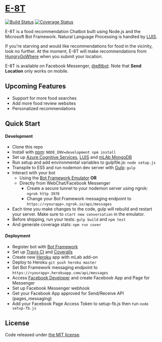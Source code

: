 # [E-8T](https://www.messenger.com/t/e8tbot)

[![Build Status](https://travis-ci.org/lyzs90/e8tbot.svg?branch=master)](https://travis-ci.org/lyzs90/e8tbot) [![Coverage Status](https://coveralls.io/repos/github/lyzs90/e8tbot/badge.svg?branch=master)](https://coveralls.io/github/lyzs90/e8tbot?branch=master)

E-8T is a food recommendation Chatbot built using Node.js and the Microsoft Bot Framework. Natural Language Processing is handled by [LUIS](https://www.luis.ai/).

If you're starving and would like recommendations for food in the vicinity, look no further. At the moment, E-8T will make recommendations from [HungryGoWhere](https://www.hungrygowhere.com) when you submit your location.

E-8T is available on Facebook Messenger, [@e8tbot](https://www.messenger.com/t/e8tbot). Note that **Send Location** only works on mobile.

## Upcoming Features

- Support for more food searches
- Add more food review websites
- Personalized recommendations

## Quick Start  

#### Development

- Clone this repo
- Install with [npm](https://www.npmjs.com): `NODE_ENV=development npm install`
- Set up [Azure Cognitive Services](https://azure.microsoft.com/en-us/services/cognitive-services/), [LUIS](https://www.luis.ai/) and [mLAb MongoDB](https://mlab.com/)
- Run setup and add environmental variables to gulpfile.js: `node setup.js`
- Transpile to ES5 and run nodemon dev server with [Gulp](http://gulpjs.com/): `gulp`
- Interact with your bot
    - Using the [Bot Framework Emulator](https://docs.botframework.com/en-us/tools/bot-framework-emulator/) **OR**
    - Directly from WebChat/Facebook Messenger
        - Create a secure tunnel to your nodemon server using ngrok: `ngrok http 3978`
        - Change your Bot Framework messaging endpoint to `https://<yourapp>.ngrok.io/api/messages`
- Each time you make changes to the code, gulp will rebuild and restart your server. Make sure to `start new conversation` in the emulator.
- Before shipping, run your tests: `gulp build` and `npm test`
- And generate coverage stats: `npm run cover`

#### Deployment

- Register bot with [Bot Framework](https://dev.botframework.com/)
- Set up [Travis CI](https://travis-ci.org/) and [Coveralls](https://coveralls.io/)
- Create new [Heroku](https://www.heroku.com/) app with mLab add-on
- Deploy to Heroku `git push heroku master`
- Set Bot Framework messaging endpoint to `https://<yourapp>.herokuapp.com/api/messages`
- Access [Facebook Developer](https://developers.facebook.com/) and create Facebook App and Page for Messenger
- Set up Facebook Messenger webhook
- Get your Facebook App approved for Send/Receive API (pages_messaging)
- Add your Facebook Page Access Token to setup-fb.js then run `node setup-fb.js`

## License

Code released under [the MIT license](https://github.com/lyzs90/Coconut/blob/master/LICENSE).
